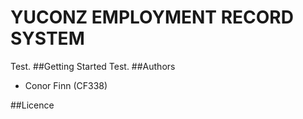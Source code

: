 # YUCONZ EMPLOYMENT RECORD SYSTEM
Test.
##Getting Started
Test. 
##Authors
* Conor Finn (CF338)

##Licence